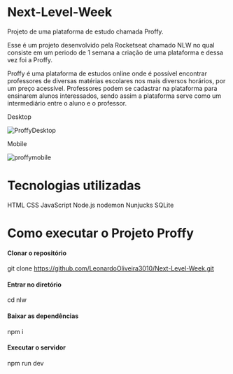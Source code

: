 # Next-Level-Week
Projeto de uma plataforma de estudo chamada Proffy.

Esse é um projeto desenvolvido pela Rocketseat chamado NLW no qual consiste em um periodo de 1 semana a criação de uma plataforma e dessa vez foi a Proffy.

Proffy é uma plataforma de estudos online onde é possível encontrar professores de diversas matérias escolares nos mais diversos horários, por um preço acessível. 
Professores podem se cadastrar na plataforma para ensinarem alunos interessados, sendo assim a plataforma serve como um intermediário entre o aluno e o professor.


Desktop

![ProffyDesktop](https://user-images.githubusercontent.com/65436800/89969212-609d5800-dc45-11ea-9b85-521ce69d92cc.png)


Mobile

![proffymobile](https://user-images.githubusercontent.com/65436800/89969267-7e6abd00-dc45-11ea-81f8-56fe60c88308.png)

# Tecnologias utilizadas

HTML
CSS
JavaScript
Node.js
nodemon
Nunjucks
SQLite

# Como executar o Projeto Proffy

#### Clonar o repositório
git clone https://github.com/LeonardoOliveira3010/Next-Level-Week.git

#### Entrar no diretório
cd nlw

#### Baixar as dependências
npm i

#### Executar o servidor
npm run dev

